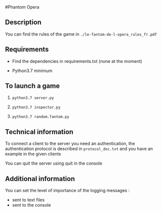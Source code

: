 #Phantom Opera

## Description

 You can find the rules of the game in `./le-fantom-de-l-opera_rules_fr.pdf`

## Requirements

 - Find the dependencies in requirements.txt (none at the moment)

 - Python3.7 minimum

## To launch a game

1. `python3.7 server.py`

2. `python3.7 inspector.py`

3. `python3.7 random.fantom.py`
 
## Technical information

To connect a client to the server you need an authentication,
the authentication protocol is described in `protocol_doc.txt` and you have an example in the given clients

You can quit the server using quit in the console

## Additional information

You can set the level of importance of the logging messages : 
 - sent to text files
 - sent to the console
